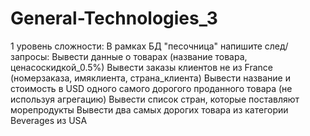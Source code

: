 # General-Technologies_3
 1 уровень сложности: В рамках БД "песочница"  напишите след/запросы:
Вывести данные о товарах (название товара, ценасоскидкой_0.5%)
Вывести заказы клиентов не из France  (номерзаказа, имяклиента, страна_клиента)
Вывести название и стоимость в USD одного самого дорогого проданного товара (не используя агрегацию)
Вывести список стран, которые поставляют морепродукты
Вывести два самых дорогих товара из категории Beverages из USA

